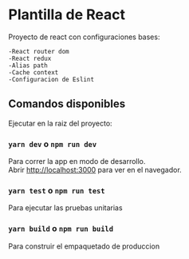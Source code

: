 # Plantilla de React

Proyecto de react con configuraciones bases:

```
-React router dom
-React redux
-Alias path
-Cache context
-Configuracion de Eslint
```

## Comandos disponibles

Ejecutar en la raiz del proyecto:

### `yarn dev` o `npm run dev`

Para correr la app en modo de desarrollo.\
Abrir [http://localhost:3000](http://localhost:3000) para ver en el navegador.

### `yarn test` o `npm run test`

Para ejecutar las pruebas unitarias

### `yarn build` o `npm run build`

Para construir el empaquetado de produccion
